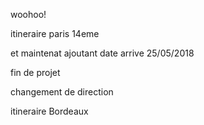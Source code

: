 
woohoo!

itineraire paris 14eme

et maintenat ajoutant date arrive 25/05/2018

fin de projet

changement de direction

itineraire Bordeaux

